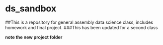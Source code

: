 # ds_sandbox
##This is a repository for general assembly data science class, includes homework and final project. 
###This has been updated for a second class 

**note the new project folder**
